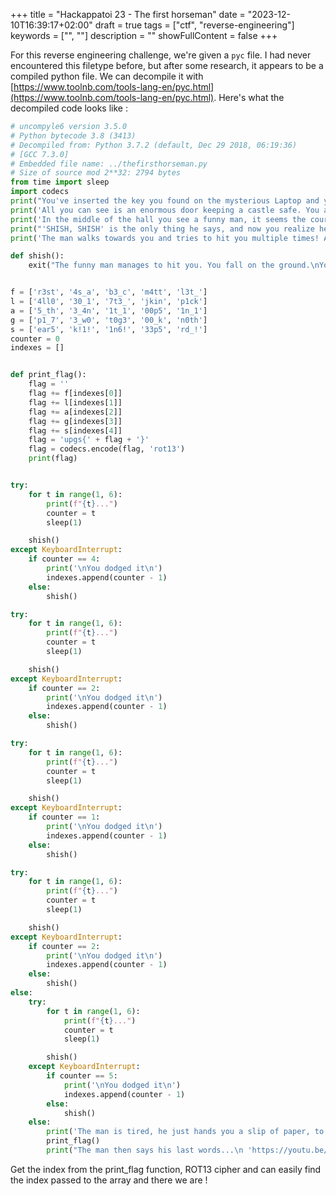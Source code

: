 +++
title = "Hackappatoi 23 - The first horseman"
date = "2023-12-10T16:39:17+02:00"
draft = true
tags = ["ctf", "reverse-engineering"]
keywords = ["", ""]
description = ""
showFullContent = false
+++

For this reverse engineering challenge, we're given a `pyc` file. I had never encountered this filetype before, but after some research, it appears to be a compiled python file. 
We can decompile it with [https://www.toolnb.com/tools-lang-en/pyc.html](https://www.toolnb.com/tools-lang-en/pyc.html). Here's what the decompiled code looks like :

```Python
# uncompyle6 version 3.5.0
# Python bytecode 3.8 (3413)
# Decompiled from: Python 3.7.2 (default, Dec 29 2018, 06:19:36) 
# [GCC 7.3.0]
# Embedded file name: ../thefirsthorseman.py
# Size of source mod 2**32: 2794 bytes
from time import sleep
import codecs
print("You've inserted the key you found on the mysterious Laptop and you've been teleported to a place you don't know.")
print('All you can see is an enormous door keeping a castle safe. You approach it and with a bit of fear proceed to open it.')
print('In the middle of the hall you see a funny man, it seems the court jester, but still he scares you.')
print("'SHISH, SHISH' is the only thing he says, and now you realize he is the first horseman, ready to stop you from reaching further in your mission.")
print('The man walks towards you and tries to hit you multiple times! Avoid his punches!\n')

def shish():
    exit("The funny man manages to hit you. You fall on the ground.\nYou don't remember anything. All you know now is a word...\nSHISH\n")


f = ['r3st', '4s_a', 'b3_c', 'm4tt', 'l3t_']
l = ['4ll0', '30_1', '7t3_', 'jkin', 'p1ck']
a = ['5_th', '3_4n', '1t_1', '00p5', '1n_1']
g = ['p1_7', '3_w0', 't0g3', '00_k', 'n0th']
s = ['ear5', 'k!1!', '1n6!', '33p5', 'rd_!']
counter = 0
indexes = []


def print_flag():
    flag = ''
    flag += f[indexes[0]]
    flag += l[indexes[1]]
    flag += a[indexes[2]]
    flag += g[indexes[3]]
    flag += s[indexes[4]]
    flag = 'upgs{' + flag + '}'
    flag = codecs.encode(flag, 'rot13')
    print(flag)


try:
    for t in range(1, 6):
        print(f"{t}...")
        counter = t
        sleep(1)

    shish()
except KeyboardInterrupt:
    if counter == 4:
        print('\nYou dodged it\n')
        indexes.append(counter - 1)
    else:
        shish()

try:
    for t in range(1, 6):
        print(f"{t}...")
        counter = t
        sleep(1)

    shish()
except KeyboardInterrupt:
    if counter == 2:
        print('\nYou dodged it\n')
        indexes.append(counter - 1)
    else:
        shish()

try:
    for t in range(1, 6):
        print(f"{t}...")
        counter = t
        sleep(1)

    shish()
except KeyboardInterrupt:
    if counter == 1:
        print('\nYou dodged it\n')
        indexes.append(counter - 1)
    else:
        shish()

try:
    for t in range(1, 6):
        print(f"{t}...")
        counter = t
        sleep(1)

    shish()
except KeyboardInterrupt:
    if counter == 2:
        print('\nYou dodged it\n')
        indexes.append(counter - 1)
    else:
        shish()
else:
    try:
        for t in range(1, 6):
            print(f"{t}...")
            counter = t
            sleep(1)

        shish()
    except KeyboardInterrupt:
        if counter == 5:
            print('\nYou dodged it\n')
            indexes.append(counter - 1)
        else:
            shish()
    else:
        print('The man is tired, he just hands you a slip of paper, to open the next door.\nThis is what you read')
        print_flag()
        print("The man then says his last words...\n 'https://youtu.be/XH0CSzdHwg0?si=DOwRhOnorrc-WWIx'")
```

Get the index from the print_flag function, ROT13 cipher and can easily find the index passed to the array and there we are !
